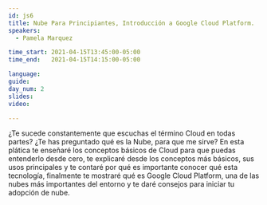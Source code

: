 ```yaml
---
id: js6
title: Nube Para Principiantes, Introducción a Google Cloud Platform.
speakers:
  - Pamela Marquez

time_start: 2021-04-15T13:45:00-05:00
time_end:   2021-04-15T14:15:00-05:00

language: 
guide:
day_num: 2
slides: 
video: 

---
```


¿Te sucede constantemente que escuchas el término Cloud en todas partes? ¿Te has preguntado qué es la Nube, para que me sirve? En esta plática te enseñaré los conceptos básicos de Cloud para que puedas entenderlo desde cero, te explicaré desde los conceptos más básicos, sus usos principales y te contaré por qué es importante conocer qué esta tecnología, finalmente te mostraré qué es Google Cloud Platform, una de las nubes más importantes del entorno y te daré consejos para iniciar tu adopción de nube.
